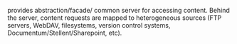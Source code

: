provides abstraction/facade/ common server for accessing content. Behind the server, content requests are mapped to heterogeneous sources (FTP servers, WebDAV, filesystems, version control systems, Documentum/Stellent/Sharepoint, etc).